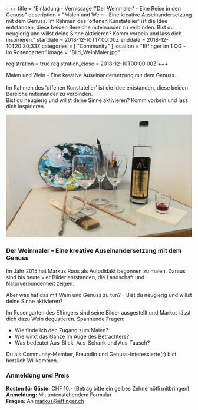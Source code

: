+++
title = "Einladung - Vernissage f'Der Weinmaler' - Eine Reise in den Genuss"
description = "Malen und Wein - Eine kreative Auseinandersetzung mit dem Genuss. Im Rahmen des 'offenen Kunstatelier' ist die Idee entstanden, diese beiden Bereiche miteinander zu verbinden. Bist du neugierig und willst deine Sinne aktivieren? Komm vorbein und lass dich inspirieren."
startdate = 2018-12-10T17:00:00Z
enddate = 2018-12-10T20:30:33Z
categories = [ "Community" ]
location = "Effinger im 1 OG - im Rosengarten"
image = "Bild_WeinMaler.jpg"

registration = true
registration_close = 2018-12-10T00:00:00Z
+++

<div class="lead">
Malen und Wein - Eine kreative Auseinandersetzung mit dem Genuss.<br><br>
Im Rahmen des 'offenen Kunstatelier' ist die Idee entstanden, diese beiden Bereiche miteinander zu verbinden.<br>
Bist du neugierig und willst deine Sinne aktivieren? Komm vorbein und lass dich inspirieren.
</div>

![Wein Maler](Bild_WeinMaler.jpg)

### Der Weinmaler – Eine kreative Auseinandersetzung mit dem Genuss
Im Jahr 2015 hat Markus Roos als Autodidakt begonnen zu malen. Daraus sind bis heute vier Bilder entstanden, die Landschaft und Naturverbundenheit zeigen.

Aber was hat das mit Wein und Genuss zu tun? – Bist du neugierig und willst deine Sinne aktivieren?

Im Rosengarten des Effingers sind seine Bilder ausgestellt und Markus lässt dich dazu Wein degustieren.
Spannende Fragen: 

* Wie finde ich den Zugang zum Malen?
* Wie wirkt das Ganze im Auge des Betrachters?
* Was bedeutet Aus-Blick, Aus-Schank und Aus-Tausch?

Du als Community-Member, FreundIn und Genuss-Interessierte(r) bist herzlich Willkommen.

### Anmeldung und Preis
**Kosten für Gäste:** CHF 10.- (Betrag bitte ein gelbes Zehnernötli mitbringen)   
**Anmeldung:** Mit untenstehendem Formular   
**Fragen:** An [markus@effinger.ch](mailto:markus@effinger.ch)  



